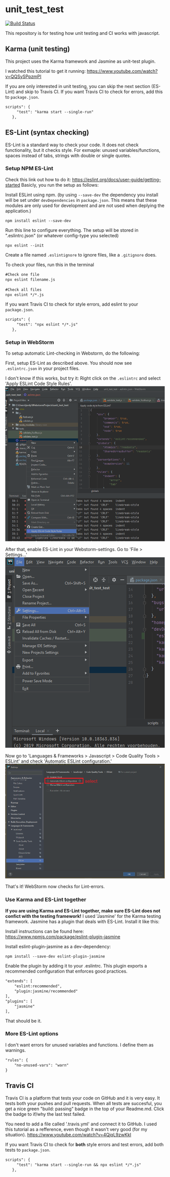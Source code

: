 # unit_test_test
[![Build Status](https://travis-ci.org/jordy-u/unit_test_test.svg?branch=master)](https://travis-ci.org/jordy-u/unit_test_test)

This repository is for testing how unit testing and CI works with javascript.

## Karma (unit testing)
This project uses the Karma framework and Jasmine as unit-test plugin.

I watched this tutorial to get it running:
https://www.youtube.com/watch?v=QQSySPpzmPI

If you are only interested in unit testing, you can skip the next section (ES-Lint) and skip to Travis CI.
If you want Travis CI to check for errors, add this to `package.json`.

```
scripts": {
     "test": "karma start --single-run"
   },
```

## ES-Lint (syntax checking)
ES-Lint is a standard way to check your code. It does not check functionality, but it checks style.
For exmaple: unused variables/functions, spaces instead of tabs, strings with double or single quotes.

### Setup NPM ES-Lint
Check this link out how to do it: https://eslint.org/docs/user-guide/getting-started
Basicly, you run the setup as follows:

Install ESLint using npm. (by using `--save-dev` the dependency you install will be set under `devDependencies` in `package.json`. This means that these modules are only used for development and are not used when deplying the application.)
```
npm install eslint --save-dev
```
Run this line to configure everything. The setup will be stored in ".eslintrc.json" (or whatever config-type you selected)
```
npx eslint --init
```
Create a file named `.eslintignore` to ignore files, like a `.gitignore` does.

To check your files, run this in the terminal
```
#Check one file
npx eslint filename.js

#Check all files
npx eslint */*.js
```
If you want Travis CI to check for style errors, add eslint to your `package.json`.

```
scripts": {
     "test": "npx eslint */*.js"
   },
```

### Setup in WebStorm
To setup automatic Lint-checking in Webstorm, do the following:

First, setup ES-Lint as described above. You should now see `.eslintrc.json` in your project files.

I don't know if this works, but try it: Right click on the `.eslintrc` and select 'Apply ESLint Code Style Rules'.
![Alt text](/docs/assets/eslint_setup1.png?raw=true "Apply ESLint Code Style Rules")

After that, enable ES-Lint in your Webstorm-settings.
Go to 'File > Settings...'
![Alt text](/docs/assets/eslint_setup2.png?raw=true "Optional Title")

Now go to 'Languages & Frameworks > Javascript > Code Quality Tools > ESLint' and check
'Automatic ESLint configuration.'
![Alt text](/docs/assets/eslint_setup3.png?raw=true "Optional Title")

That's it! WebStorm now checks for Lint-errors.

### Use Karma and ES-Lint together
**If you are using Karma and ES-Lint together, make sure ES-Lint does not confict with the testing framework!**
I used 'Jasmine' for the Karma testing framework. Jasmine has a plugin that deals with ES-Lint. Install it like this:

Install instructions can be found here: https://www.npmjs.com/package/eslint-plugin-jasmine

Install eslint-plugin-jasmine as a dev-dependency:
```
npm install --save-dev eslint-plugin-jasmine
```

Enable the plugin by adding it to your .eslintrc.
This plugin exports a recommended configuration that enforces good practices.
```
"extends": [
    "eslint:recommended",
    "plugin:jasmine/recommended"
],
"plugins": [
    "jasmine"
],
```
That should be it.

### More ES-Lint options
I don't want errors for unused variables and functions. I define them as warnings.
```
"rules": {
    "no-unused-vars": "warn"
}
```

## Travis CI
Travis CI is a platform that tests your code on GitHub and it is very easy.
It tests both your pushes and pull requests. When all tests are succesful, you get a nice green "build: passing" badge
in the top of your Readme.md. Click the badge to if/why the last test failed.

You need to add a file called '.travis.yml' and connect it to GitHub. I used this tutorial as a refference, even though
it wasn't very good (for my situation). https://www.youtube.com/watch?v=4QjqL9zwKkI

If you want Travis CI to check for **both** style errors and test errors, add both tests to `package.json`.

```
scripts": {
     "test": "karma start --single-run && npx eslint */*.js"
   },
```
